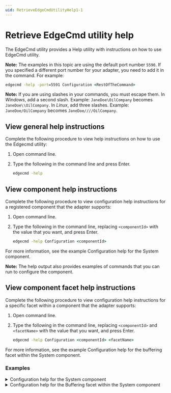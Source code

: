 ```yaml
---
uid: RetrieveEdgeCmdUtilityHelp1-1
---
```


# Retrieve EdgeCmd utility help

The EdgeCmd utility provides a Help utility with instructions on how to use EdgeCmd utility.

**Note:** The examples in this topic are using the default port number `5590`. If you specified a different port number for your adapter, you need to add it in the command. For example:

```cmd
edgecmd -help -port=5591 Configuration <RestOfTheCommand>
```

**Note:** If you are using slashes in your commands, you must escape them. In *Windows*, add a second slash. Example: `JaneDoe\OilCompany` becomes `JaneDoe\\OilCompany`. In *Linux*, add three slashes. Example: `JaneDoe/OilCompany` becomes `JaneDoe////OilCompany`.

## View general help instructions

Complete the following procedure to view help instructions on how to use the Edgecmd utility:

1. Open command line.
2. Type the following in the command line and press Enter.

    ```cmd
    edgecmd -help
    ```

## View component help instructions

Complete the following procedure to view configuration help instructions for a registered component that the adapter supports:

1. Open command line.
2. Type the following in the command line, replacing `<componentId>` with the value that you want, and press Enter.

   ```cmd
   edgecmd -help Configuration <componentId>
   ```

  For more information, see the example Configuration help for the System component.

  **Note:** The help output also provides examples of commands that you can run to configure the component.

## View component facet help instructions

Complete the following procedure to view configuration help instructions for a specific facet within a component that the adapter supports:

1. Open command line.
2. Type the following in the command line, replacing `<componentId>` and `<facetName>` with the value that you want, and press Enter.

   ```cmd
   edgecmd -help Configuration <componentId> <facetName>
   ```

  For more information, see the example Configuration help for the buffering facet within the System component.

### Examples

<details>
    <summary>Configuration help for the System component</summary>
    <pre>

    edgecmd -help Configuration System

    -------------------------------------------------------------------------------------------------
    Component System command-line options => 'Logging'
    -------------------------------------------------------------------------------------------------
    LogLevel                    [Required] Desired log level settings. Options: Verbose, Information, Warning, Error, Fatal.
    LogFileSizeLimitBytes       [Required] Maximum size in bytes of log files that the service will create for this component. Must be no less than 1000.
    LogFileCountLimit           [Required] Maximum number of log files that the service will create for this component. Must be a positive integer.

    Example: .\edgecmd Configuration System Logging LogLevel=Warning
    Example: .\edgecmd Configuration System Logging LogFileSizeLimitBytes=32768
    Example: .\edgecmd Configuration System Logging LogFileCountLimit=5


    -------------------------------------------------------------------------------------------------
    Component System command-line options => 'HealthEndpoints'
    -------------------------------------------------------------------------------------------------
    Id                           [Optional] Id of existing configuration to be edited of removed.
    Endpoint                     [Required] URL of OMF destination
    UserName                     [Required group 1]  User name used for authentication to PI Web API OMF endpoint.
    Password                     [Required group 1]  Password used for authentication to PI Web API OMF endpoint.
    ClientId                     [Required group 2]  Client ID used for authentication to OSIsoft Cloud Services.
    ClientSecret                 [Required group 2]  Client Secret used for authentication to OSIsoft Cloud Services.
    TokenEndpoint                [Optional group 2] URL of OMF destinations token service.
    ValidateEndpointCertificate  [Optional] If true, endpoint certificate will be validated (recommended). If false, any endpoint certificate will be accepted. OSIsoft strongly recommends using disabled endpoint certificate validation for testing purposes only.

    Note: Only one Required group must be specified. Group 1 for PI Web API or Group 2 for OCS.
    Example:
    Add a new endpoint:
      .\edgecmd.exe Configuration System HealthEndpoints Endpoint=endpointURL UserName=UserName Password=Password
    Update fields of an existing endpoint:
      .\edgecmd.exe Configuration System HealthEndpoints Id=Endpoint1 Password=newPassword
    View existing endpoints:
      .\edgecmd.exe Configuration System HealthEndpoints
    File Import (replaces current endpoints):
      .\edgecmd.exe Configuration System HealthEndpoints File=endpoints.json
    Delete an endpoint:
      .\edgecmd.exe Configuration System HealthEndpoints Id=Endpoint1 Delete

    -------------------------------------------------------------------------------------------------
    Component System command-line options => 'Components'
    -------------------------------------------------------------------------------------------------
    ComponentId                        [Required] ID of the hosted component.
    ComponentType                      [Required] Type of the hosted component.

    Example: .\edgecmd Configuration System Components ComponentId=Modus1 ComponentType=Modbus

 </pre>
</details>

<details>
    <summary>Configuration help for the Buffering facet within the System component</summary>
    <pre>

    edgecmd -help Configuration System Buffering

    ---------------------------------------------------------------------------------------------------------
    Component System command-line options => 'Buffering'
    ---------------------------------------------------------------------------------------------------------
    BufferLocation                 Location of the on-disk buffers
    MaxBufferSizeMB                Maximum size of the on-disk buffers (-1 = restricted only by available free disk space)
    EnableBuffering                Enable or disable buffering

 </pre>
</details>
